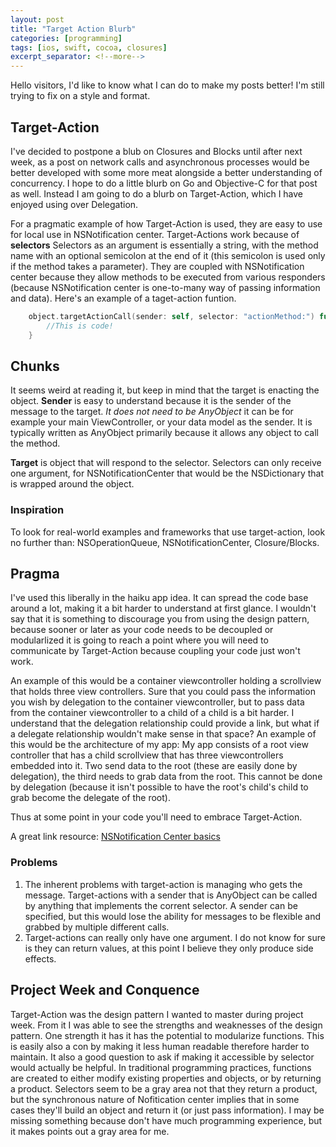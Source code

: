 ```yaml
---
layout: post
title: "Target Action Blurb"
categories: [programming]
tags: [ios, swift, cocoa, closures]
excerpt_separator: <!--more-->
---
```


Hello visitors, I'd like to know what I can do to make my posts better! I'm still trying to fix on a style and format.

## Target-Action

I've decided to postpone a blub on Closures and Blocks until after next week, as a post on network calls and asynchronous processes would be better developed with some more meat alongside a better understanding of
concurrency. I hope to do a little blurb on Go and Objective-C for that post as well. Instead I am going to do a blurb on Target-Action, which I have enjoyed using over Delegation.

For a pragmatic example of how Target-Action is used, they are easy to use for local use in NSNotification center. Target-Actions work because of **selectors** Selectors as an argument is essentially a string, with the method name with an optional semicolon at the end of it (this semicolon is used only if the method takes a parameter). They are coupled with NSNotification center because they allow methods to be executed from various responders (because NSNotification center is one-to-many way of passing information and data). Here's an example of a taget-action funtion.
```swift
    object.targetActionCall(sender: self, selector: "actionMethod:") func actionMethod(sender: AnyObject!) {
        //This is code!
    }
```

<!--more-->

## Chunks

It seems weird at reading it, but keep in mind that the target is enacting the object. **Sender** is easy to
understand because it is the sender of the message to the target. _It does not need to be AnyObject_ it can be for example your main ViewController, or your data model as the sender. It is typically written as AnyObject primarily because it allows any object to call the method.

**Target** is object that will respond to the selector. Selectors can only receive one argument, for NSNotificationCenter that would be the NSDictionary that is wrapped around the object.

### Inspiration

To look for real-world examples and frameworks that use target-action, look no further than: NSOperationQueue, NSNotificationCenter, Closure/Blocks.

## Pragma

I've used this liberally in the haiku app idea. It can spread the code base around a lot, making it a bit harder to understand at first glance. I wouldn't say that it is something to discourage you from using the design pattern, because sooner or later as your code needs to be decoupled or modularlized it is going to reach a point where you will need to communicate by Target-Action because coupling your code just won't work.

An example of this would be a container viewcontroller holding a scrollview that holds three view controllers. Sure that you could pass the information you wish by delegation to the container viewcontroller, but to pass data from the container viewcontroller to a child of a child is a bit harder. I understand that the delegation relationship could provide a link, but what if a delegate relationship wouldn't make sense in that space? An example of this would be the architecture of my app: My app consists of a root view controller that has a child scrollview that has three viewcontrollers embedded into it. Two send data to the root (these are easily done by delegation), the third needs to grab data from the root. This cannot be done by delegation (because it isn't possible to have the root's child's child to grab become the delegate of the root).

Thus at some point in your code you'll need to embrace Target-Action.

A great link resource: [NSNotification Center basics](http://www.learnswift.io/?offset=1402943899024)

### Problems

1. The inherent problems with target-action is managing who gets the message. Target-actions with a sender that is AnyObject can be called by anything that implements the corrent selector. A sender can be specified, but this would lose the ability for messages to be flexible and grabbed by multiple different calls.
2. Target-actions can really only have one argument. I do not know for sure is they can return values, at this point
 I believe they only produce side effects.

## Project Week and Conquence

Target-Action was the design pattern I wanted to master during project week. From it I was able to see the strengths and weaknesses of the design pattern. One strength it has it has the potential to modularize functions. This is easily also a con by making it less human readable therefore harder to maintain. It also a good question to ask if making it accessible by selector would actually be helpful. In traditional programming practices, functions are created to either modify existing properties and objects, or by returning a product. Selectors seem to be a gray area not that they return a product, but the synchronous nature of Nofitication center implies that in some cases they'll build an object and return it (or just pass information). I may be missing something because don't have much programming experience, but it makes points out a gray area for me.